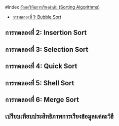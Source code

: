 #Index
[อัลกอริทึมการเรียงลำดับ (Sorting Algorithms)](./sorting-algorithms-lab.md#อัลกอริทึมการเรียงลำดับ-sorting-algorithms)
- [การทดลองที่ 1: Bubble Sort](./sorting-algorithms-lab.md#การทดลองที่-1-bubble-sort)
## การทดลองที่ 2: Insertion Sort
## การทดลองที่ 3: Selection Sort
## การทดลองที่ 4: Quick Sort
## การทดลองที่ 5: Shell Sort
## การทดลองที่ 6: Merge Sort
## เปรียบเทียบประสิทธิภาพการเรียงข้อมูลแต่ละวิธี
